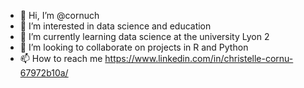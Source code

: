 - 👋 Hi, I’m @cornuch
- 👀 I’m interested in data science and education
- 🌱 I’m currently learning data science at the university Lyon 2
- 💞️ I’m looking to collaborate on projects in R and Python
- 📫 How to reach me https://www.linkedin.com/in/christelle-cornu-67972b10a/
